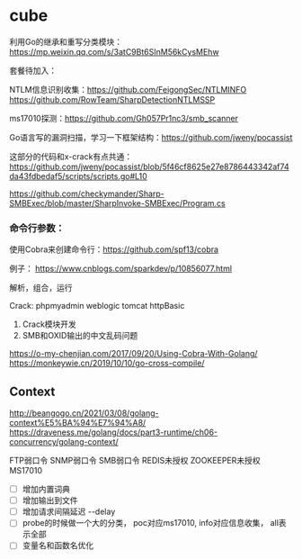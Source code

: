 # cube

利用Go的继承和重写分类模块： https://mp.weixin.qq.com/s/3atC9Bt6SInM56kCysMEhw

套餐待加入：

NTLM信息识别收集：https://github.com/FeigongSec/NTLMINFO
https://github.com/RowTeam/SharpDetectionNTLMSSP

ms17010探测：https://github.com/Gh057Pr1nc3/smb_scanner

Go语言写的漏洞扫描，学习一下框架结构：https://github.com/jweny/pocassist

这部分的代码和x-crack有点共通：https://github.com/jweny/pocassist/blob/5f46cf8625e27e8786443342af74da43fdbedaf5/scripts/scripts.go#L10

https://github.com/checkymander/Sharp-SMBExec/blob/master/SharpInvoke-SMBExec/Program.cs

### 命令行参数：
使用Cobra来创建命令行：https://github.com/spf13/cobra

例子：
https://www.cnblogs.com/sparkdev/p/10856077.html

解析，组合，运行

Crack: phpmyadmin weblogic tomcat httpBasic

1. Crack模块开发
2. SMB和OXID输出的中文乱码问题

https://o-my-chenjian.com/2017/09/20/Using-Cobra-With-Golang/
https://monkeywie.cn/2019/10/10/go-cross-compile/

## Context
http://beangogo.cn/2021/03/08/golang-context%E5%BA%94%E7%94%A8/
https://draveness.me/golang/docs/part3-runtime/ch06-concurrency/golang-context/

FTP弱口令
SNMP弱口令
SMB弱口令
REDIS未授权
ZOOKEEPER未授权
MS17010

- [ ] 增加内置词典
- [ ] 增加输出到文件
- [ ] 增加请求间隔延迟 --delay 
- [ ] probe的时候做一个大的分类， poc对应ms17010, info对应信息收集， all表示全部
- [ ] 变量名和函数名优化
